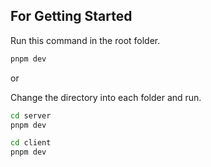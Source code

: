 ## For Getting Started

Run this command in the root folder.

```bash
pnpm dev
```

or


Change the directory into each folder and run.

```bash
cd server
pnpm dev
```

```bash
cd client
pnpm dev
```
